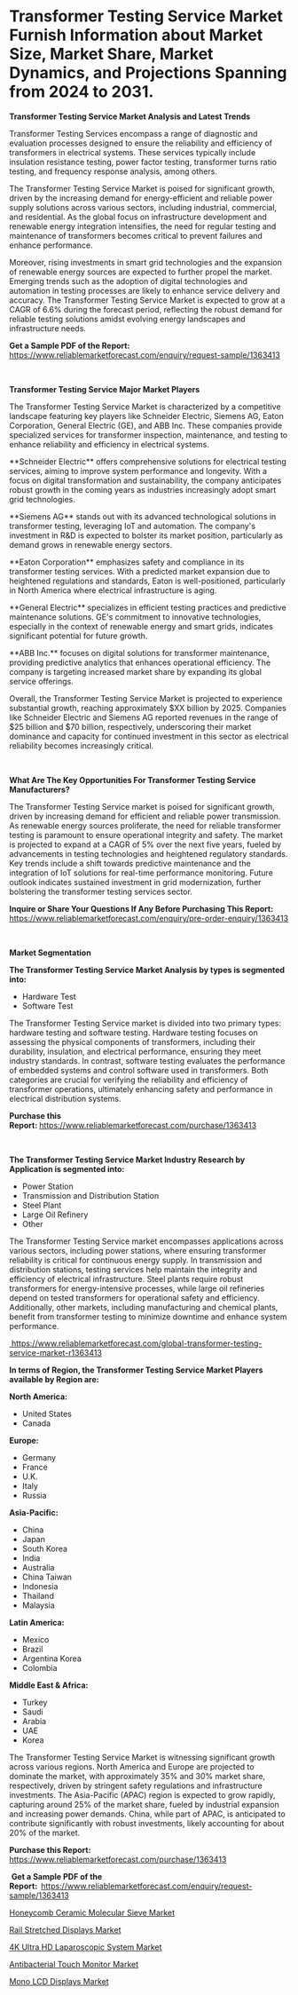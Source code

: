 <p><h1>Transformer Testing Service Market Furnish Information about Market Size, Market Share, Market Dynamics, and Projections Spanning from 2024 to 2031.</h1></p><p><strong>Transformer Testing Service Market Analysis and Latest Trends</strong></p>
<p><p>Transformer Testing Services encompass a range of diagnostic and evaluation processes designed to ensure the reliability and efficiency of transformers in electrical systems. These services typically include insulation resistance testing, power factor testing, transformer turns ratio testing, and frequency response analysis, among others. </p><p>The Transformer Testing Service Market is poised for significant growth, driven by the increasing demand for energy-efficient and reliable power supply solutions across various sectors, including industrial, commercial, and residential. As the global focus on infrastructure development and renewable energy integration intensifies, the need for regular testing and maintenance of transformers becomes critical to prevent failures and enhance performance. </p><p>Moreover, rising investments in smart grid technologies and the expansion of renewable energy sources are expected to further propel the market. Emerging trends such as the adoption of digital technologies and automation in testing processes are likely to enhance service delivery and accuracy. The Transformer Testing Service Market is expected to grow at a CAGR of 6.6% during the forecast period, reflecting the robust demand for reliable testing solutions amidst evolving energy landscapes and infrastructure needs.</p></p>
<p><strong>Get a Sample PDF of the Report:&nbsp;</strong> <a href="https://www.reliablemarketforecast.com/enquiry/request-sample/1363413?utm_campaign=1568&utm_medium=2&utm_source=Github&utm_content=ia&utm_term=27102024&utm_id=transformer-testing-service">https://www.reliablemarketforecast.com/enquiry/request-sample/1363413</a></p>
<p>&nbsp;</p>
<p><strong>Transformer Testing Service Major Market Players</strong></p>
<p><p>The Transformer Testing Service Market is characterized by a competitive landscape featuring key players like Schneider Electric, Siemens AG, Eaton Corporation, General Electric (GE), and ABB Inc. These companies provide specialized services for transformer inspection, maintenance, and testing to enhance reliability and efficiency in electrical systems.</p><p>**Schneider Electric** offers comprehensive solutions for electrical testing services, aiming to improve system performance and longevity. With a focus on digital transformation and sustainability, the company anticipates robust growth in the coming years as industries increasingly adopt smart grid technologies. </p><p>**Siemens AG** stands out with its advanced technological solutions in transformer testing, leveraging IoT and automation. The company's investment in R&D is expected to bolster its market position, particularly as demand grows in renewable energy sectors.</p><p>**Eaton Corporation** emphasizes safety and compliance in its transformer testing services. With a predicted market expansion due to heightened regulations and standards, Eaton is well-positioned, particularly in North America where electrical infrastructure is aging. </p><p>**General Electric** specializes in efficient testing practices and predictive maintenance solutions. GE's commitment to innovative technologies, especially in the context of renewable energy and smart grids, indicates significant potential for future growth.</p><p>**ABB Inc.** focuses on digital solutions for transformer maintenance, providing predictive analytics that enhances operational efficiency. The company is targeting increased market share by expanding its global service offerings.</p><p>Overall, the Transformer Testing Service Market is projected to experience substantial growth, reaching approximately $XX billion by 2025. Companies like Schneider Electric and Siemens AG reported revenues in the range of $25 billion and $70 billion, respectively, underscoring their market dominance and capacity for continued investment in this sector as electrical reliability becomes increasingly critical.</p></p>
<p>&nbsp;</p>
<p><strong>What Are The Key Opportunities For Transformer Testing Service Manufacturers?</strong></p>
<p><p>The Transformer Testing Service market is poised for significant growth, driven by increasing demand for efficient and reliable power transmission. As renewable energy sources proliferate, the need for reliable transformer testing is paramount to ensure operational integrity and safety. The market is projected to expand at a CAGR of 5% over the next five years, fueled by advancements in testing technologies and heightened regulatory standards. Key trends include a shift towards predictive maintenance and the integration of IoT solutions for real-time performance monitoring. Future outlook indicates sustained investment in grid modernization, further bolstering the transformer testing services sector.</p></p>
<p><strong>Inquire or Share Your Questions If Any Before Purchasing This Report:</strong> <a href="https://www.reliablemarketforecast.com/enquiry/pre-order-enquiry/1363413?utm_campaign=1568&utm_medium=2&utm_source=Github&utm_content=ia&utm_term=27102024&utm_id=transformer-testing-service">https://www.reliablemarketforecast.com/enquiry/pre-order-enquiry/1363413</a></p>
<p>&nbsp;</p>
<p><strong>Market Segmentation</strong></p>
<p><strong>The Transformer Testing Service Market Analysis by types is segmented into:</strong></p>
<p><ul><li>Hardware Test</li><li>Software Test</li></ul></p>
<p><p>The Transformer Testing Service market is divided into two primary types: hardware testing and software testing. Hardware testing focuses on assessing the physical components of transformers, including their durability, insulation, and electrical performance, ensuring they meet industry standards. In contrast, software testing evaluates the performance of embedded systems and control software used in transformers. Both categories are crucial for verifying the reliability and efficiency of transformer operations, ultimately enhancing safety and performance in electrical distribution systems.</p></p>
<p><strong>Purchase this Report:&nbsp;</strong><a href="https://www.reliablemarketforecast.com/purchase/1363413?utm_campaign=1568&utm_medium=2&utm_source=Github&utm_content=ia&utm_term=27102024&utm_id=transformer-testing-service">https://www.reliablemarketforecast.com/purchase/1363413</a></p>
<p>&nbsp;</p>
<p><strong>The Transformer Testing Service Market Industry Research by Application is segmented into:</strong></p>
<p><ul><li>Power Station</li><li>Transmission and Distribution Station</li><li>Steel Plant</li><li>Large Oil Refinery</li><li>Other</li></ul></p>
<p><p>The Transformer Testing Service market encompasses applications across various sectors, including power stations, where ensuring transformer reliability is critical for continuous energy supply. In transmission and distribution stations, testing services help maintain the integrity and efficiency of electrical infrastructure. Steel plants require robust transformers for energy-intensive processes, while large oil refineries depend on tested transformers for operational safety and efficiency. Additionally, other markets, including manufacturing and chemical plants, benefit from transformer testing to minimize downtime and enhance system performance.</p></p>
<p><a href="https://www.reliablemarketforecast.com/global-transformer-testing-service-market-r1363413?utm_campaign=1568&utm_medium=2&utm_source=Github&utm_content=ia&utm_term=27102024&utm_id=transformer-testing-service">&nbsp;https://www.reliablemarketforecast.com/global-transformer-testing-service-market-r1363413</a></p>
<p><strong>In terms of Region, the Transformer Testing Service Market Players available by Region are:</strong></p>
<p>
    <p> <strong> North America: </strong>
        <ul>
            <li>United States</li>
            <li>Canada</li>
        </ul>
        </p> 
    <p> <strong> Europe: </strong>
        <ul>
            <li>Germany</li>
            <li>France</li>
            <li>U.K.</li>
            <li>Italy</li>
            <li>Russia</li>
        </ul>
        </p> 
    <p> <strong> Asia-Pacific: </strong>
        <ul>
            <li>China</li>
            <li>Japan</li>
            <li>South Korea</li>
            <li>India</li>
            <li>Australia</li>
            <li>China Taiwan</li>
            <li>Indonesia</li>
            <li>Thailand</li>
            <li>Malaysia</li>
        </ul>
        </p> 
    <p> <strong> Latin America: </strong>
        <ul>
            <li>Mexico</li>
            <li>Brazil</li>
            <li>Argentina Korea</li>
            <li>Colombia</li>
        </ul>
        </p> 
    <p> <strong> Middle East & Africa: </strong>
        <ul>
            <li>Turkey</li>
            <li>Saudi</li>
            <li>Arabia</li>
            <li>UAE</li>
            <li>Korea</li>
        </ul>
    </p>
    </p>
<p><p>The Transformer Testing Service Market is witnessing significant growth across various regions. North America and Europe are projected to dominate the market, with approximately 35% and 30% market share, respectively, driven by stringent safety regulations and infrastructure investments. The Asia-Pacific (APAC) region is expected to grow rapidly, capturing around 25% of the market share, fueled by industrial expansion and increasing power demands. China, while part of APAC, is anticipated to contribute significantly with robust investments, likely accounting for about 20% of the market.</p></p>
<p><strong>Purchase this Report: </strong><a href="https://www.reliablemarketforecast.com/purchase/1363413?utm_campaign=1568&utm_medium=2&utm_source=Github&utm_content=ia&utm_term=27102024&utm_id=transformer-testing-service">https://www.reliablemarketforecast.com/purchase/1363413</a></p>
<p>&nbsp;<strong>Get a Sample PDF of the Report:&nbsp;&nbsp;</strong><a href="https://www.reliablemarketforecast.com/enquiry/request-sample/1363413?utm_campaign=1568&utm_medium=2&utm_source=Github&utm_content=ia&utm_term=27102024&utm_id=transformer-testing-service">https://www.reliablemarketforecast.com/enquiry/request-sample/1363413</a></p>
<p><strong></strong></p>
<p><p><a href="https://www.linkedin.com/pulse/deep-dive-honeycomb-ceramic-molecular-sieve-market-itstrends-a3qzc?utm_campaign=1568&utm_medium=2&utm_source=Github&utm_content=ia&utm_term=27102024&utm_id=transformer-testing-service">Honeycomb Ceramic Molecular Sieve Market</a></p><p><a href="https://www.linkedin.com/pulse/global-rail-stretched-displays-market-landscape-future-di1cf?utm_campaign=1568&utm_medium=2&utm_source=Github&utm_content=ia&utm_term=27102024&utm_id=transformer-testing-service">Rail Stretched Displays Market</a></p><p><a href="https://www.linkedin.com/pulse/emerging-opportunities-challenges-global-4k-ultra-hd-laparoscopic-6qtsc?utm_campaign=1568&utm_medium=2&utm_source=Github&utm_content=ia&utm_term=27102024&utm_id=transformer-testing-service">4K Ultra HD Laparoscopic System Market</a></p><p><a href="https://www.linkedin.com/pulse/antibacterial-touch-monitor-industry-insights-report-analyzing-uslcc?utm_campaign=1568&utm_medium=2&utm_source=Github&utm_content=ia&utm_term=27102024&utm_id=transformer-testing-service">Antibacterial Touch Monitor Market</a></p><p><a href="https://www.linkedin.com/pulse/mono-lcd-displays-landscape-product-spectrum-market-trajectories-opllc?utm_campaign=1568&utm_medium=2&utm_source=Github&utm_content=ia&utm_term=27102024&utm_id=transformer-testing-service">Mono LCD Displays Market</a></p></p>
